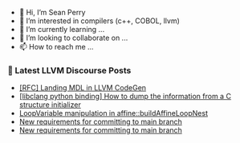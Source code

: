 - 👋 Hi, I’m Sean Perry
- 👀 I’m interested in compilers (c++, COBOL, llvm)
- 🌱 I’m currently learning ...
- 💞️ I’m looking to collaborate on ...
- 📫 How to reach me ...

<!---
s66perry/s66perry is a ✨ special ✨ repository because its `README.md` (this file) appears on your GitHub profile.
You can click the Preview link to take a look at your changes.
--->
### 📕 Latest LLVM Discourse Posts

<!-- DISCOURSE-LLVM:START -->
- [[RFC] Landing MDL in LLVM CodeGen](https://discourse.llvm.org/t/rfc-landing-mdl-in-llvm-codegen/76507#post_15)
- [[libclang python binding] How to dump the information from a C structure initializer](https://discourse.llvm.org/t/libclang-python-binding-how-to-dump-the-information-from-a-c-structure-initializer/76537#post_1)
- [LoopVariable manipulation in affine::buildAffineLoopNest](https://discourse.llvm.org/t/loopvariable-manipulation-in-affine-buildaffineloopnest/76536#post_1)
- [New requirements for committing to main branch](https://discourse.llvm.org/t/new-requirements-for-committing-to-main-branch/76530?page=2#post_22)
- [New requirements for committing to main branch](https://discourse.llvm.org/t/new-requirements-for-committing-to-main-branch/76530?page=2#post_21)
<!-- DISCOURSE-LLVM:END -->
